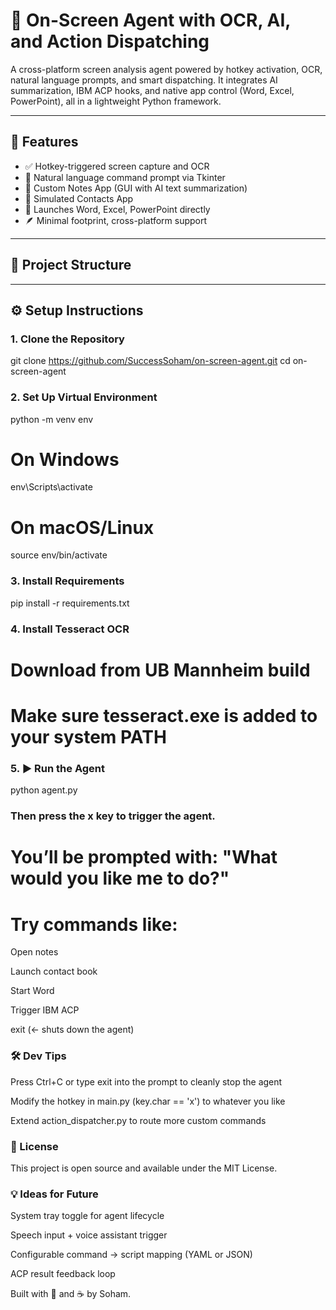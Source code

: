 # 🧠 On-Screen Agent with OCR, AI, and Action Dispatching

A cross-platform screen analysis agent powered by hotkey activation, OCR, natural language prompts, and smart dispatching. It integrates AI summarization, IBM ACP hooks, and native app control (Word, Excel, PowerPoint), all in a lightweight Python framework.

---

## 🚀 Features

- ✅ Hotkey-triggered screen capture and OCR
- 🧠 Natural language command prompt via Tkinter
- 📝 Custom Notes App (GUI with AI text summarization)
- 📇 Simulated Contacts App
- 💼 Launches Word, Excel, PowerPoint directly
- 🪶 Minimal footprint, cross-platform support

---

## 📁 Project Structure


---

## ⚙️ Setup Instructions

### 1. Clone the Repository
git clone https://github.com/SuccessSoham/on-screen-agent.git
cd on-screen-agent

### 2. Set Up Virtual Environment
python -m venv env
# On Windows
env\Scripts\activate
# On macOS/Linux
source env/bin/activate

### 3. Install Requirements
pip install -r requirements.txt

### 4. Install Tesseract OCR
# Download from UB Mannheim build
# Make sure tesseract.exe is added to your system PATH

### 5. ▶️ Run the Agent
python agent.py

### Then press the x key to trigger the agent.

# You’ll be prompted with: "What would you like me to do?"

# Try commands like:

Open notes

Launch contact book

Start Word

Trigger IBM ACP

exit (← shuts down the agent)

### 🛠️ Dev Tips
Press Ctrl+C or type exit into the prompt to cleanly stop the agent

Modify the hotkey in main.py (key.char == 'x') to whatever you like

Extend action_dispatcher.py to route more custom commands

### 📜 License
This project is open source and available under the MIT License.

### 💡 Ideas for Future
System tray toggle for agent lifecycle

Speech input + voice assistant trigger

Configurable command → script mapping (YAML or JSON)

ACP result feedback loop

Built with 🧠 and ☕ by Soham.
